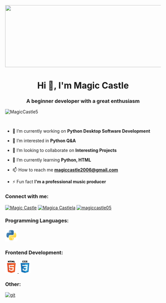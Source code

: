 
<img src="https://images.unsplash.com/photo-1624953587687-daf255b6b80a?q=80&w=1000&auto=format&fit=crop&ixlib=rb-4.0.3&ixid=M3wxMjA3fDB8MHxzZWFyY2h8NHx8cHl0aG9uJTIwcHJvZ3JhbW1pbmd8ZW58MHx8MHx8fDA%3D" width="15000" height="200">

<h1 align="center">Hi 👋, I'm Magic Castle </h1>
<h3 align="center">A beginner developer with a great enthusiasm </h3>

<p align="left"> <img src="https://komarev.com/ghpvc/?username=MagicCastle5&label=Profile%20views&color=0e75b6&style=flat" alt="MagicCastle5" /> </p>

<p align="left"> <a href="https://twitter.com/" target="blank"><img src="https://img.shields.io/twitter/follow/?logo=twitter&style=for-the-badge" alt="" /></a> </p>

- 🔭 I’m currently working on **Python Desktop Software Development**

- 🤝 I’m interested in **Python Q&A**

- 👯 I’m looking to collaborate on **Interesting Projects**

- 🌱 I’m currently learning **Python, HTML**

- 📫 How to reach me **magiccastle2006@gmail.com**

- ⚡ Fun fact **I'm a professional music producer**

<h3 align="left">Connect with me:</h3>
<p align="left">
<a href="https://www.linkedin.com/in/magic-castle-486921265/" target="blank"><img align="center" src="https://raw.githubusercontent.com/rahuldkjain/github-profile-readme-generator/master/src/images/icons/Social/linked-in-alt.svg" alt="Magic Castle" height="30" width="40" /></a>
<a href="https://www.facebook.com/profile.php?id=100092097573618" target="blank"><img align="center" src="https://raw.githubusercontent.com/rahuldkjain/github-profile-readme-generator/master/src/images/icons/Social/facebook.svg" alt="Magica Castlela" height="30" width="40" /></a>
<a href="https://www.instagram.com/magiccastle05/" target="blank"><img align="center" src="https://raw.githubusercontent.com/rahuldkjain/github-profile-readme-generator/master/src/images/icons/Social/instagram.svg" alt="magiccastle05" height="30" width="40" /></a>
</p>

<h3 align="left">Programming Languages:</h3>
<p align="left"> 
<a href="https://www.python.org" target="_blank" rel="noreferrer"> <img src="https://raw.githubusercontent.com/devicons/devicon/master/icons/python/python-original.svg" alt="python" width="40" height="40"/> </a> </p>

<h3 align="left">Frontend Development:</h3>
<p align="left"> 
<a href="https://www.w3.org/html/" target="_blank" rel="noreferrer"> <img src="https://raw.githubusercontent.com/devicons/devicon/master/icons/html5/html5-original-wordmark.svg" alt="html5" width="40" height="40"/> </a> 
<a href="https://www.w3schools.com/css/" target="_blank" rel="noreferrer"> <img src="https://raw.githubusercontent.com/devicons/devicon/master/icons/css3/css3-original-wordmark.svg" alt="css3" width="40" height="40"/> </a> </p>

<h3 align="left">Other:</h3>
<p align="left">
<a href="https://git-scm.com/" target="_blank" rel="noreferrer"> <img src="https://www.vectorlogo.zone/logos/git-scm/git-scm-icon.svg" alt="git" width="40" height="40"/> </a> </p>
